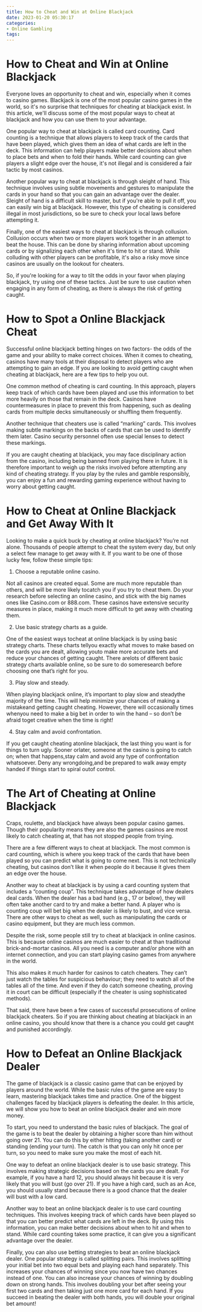 ```yaml
---
title: How to Cheat and Win at Online Blackjack
date: 2023-01-20 05:30:17
categories:
- Online Gambling
tags:
---
```



#  How to Cheat and Win at Online Blackjack

Everyone loves an opportunity to cheat and win, especially when it comes to casino games. Blackjack is one of the most popular casino games in the world, so it's no surprise that techniques for cheating at blackjack exist. In this article, we'll discuss some of the most popular ways to cheat at blackjack and how you can use them to your advantage.

One popular way to cheat at blackjack is called card counting. Card counting is a technique that allows players to keep track of the cards that have been played, which gives them an idea of what cards are left in the deck. This information can help players make better decisions about when to place bets and when to fold their hands. While card counting can give players a slight edge over the house, it's not illegal and is considered a fair tactic by most casinos.

Another popular way to cheat at blackjack is through sleight of hand. This technique involves using subtle movements and gestures to manipulate the cards in your hand so that you can gain an advantage over the dealer. Sleight of hand is a difficult skill to master, but if you're able to pull it off, you can easily win big at blackjack. However, this type of cheating is considered illegal in most jurisdictions, so be sure to check your local laws before attempting it.

Finally, one of the easiest ways to cheat at blackjack is through collusion. Collusion occurs when two or more players work together in an attempt to beat the house. This can be done by sharing information about upcoming cards or by signalizing each other when it's time to hit or stand. While colluding with other players can be profitable, it's also a risky move since casinos are usually on the lookout for cheaters.

So, if you're looking for a way to tilt the odds in your favor when playing blackjack, try using one of these tactics. Just be sure to use caution when engaging in any form of cheating, as there is always the risk of getting caught.

#  How to Spot a Online Blackjack Cheat 

Successful online blackjack betting hinges on two factors- the odds of the game and your ability to make correct choices. When it comes to cheating, casinos have many tools at their disposal to detect players who are attempting to gain an edge. If you are looking to avoid getting caught when cheating at blackjack, here are a few tips to help you out.

One common method of cheating is card counting. In this approach, players keep track of which cards have been played and use this information to bet more heavily on those that remain in the deck. Casinos have countermeasures in place to prevent this from happening, such as dealing cards from multiple decks simultaneously or shuffling them frequently.

Another technique that cheaters use is called “marking” cards. This involves making subtle markings on the backs of cards that can be used to identify them later. Casino security personnel often use special lenses to detect these markings.

If you are caught cheating at blackjack, you may face disciplinary action from the casino, including being banned from playing there in future. It is therefore important to weigh up the risks involved before attempting any kind of cheating strategy. If you play by the rules and gamble responsibly, you can enjoy a fun and rewarding gaming experience without having to worry about getting caught.

#  How to Cheat at Online Blackjack and Get Away With It 

Looking to make a quick buck by cheating at online blackjack? You’re not alone. Thousands of people attempt to cheat the system every day, but only a select few manage to get away with it. If you want to be one of those lucky few, follow these simple tips:

1. Choose a reputable online casino.

Not all casinos are created equal. Some are much more reputable than others, and will be more likely tocatch you if you try to cheat them. Do your research before selecting an online casino, and stick with the big names ones like Casino.com or 888.com. These casinos have extensive security measures in place, making it much more difficult to get away with cheating them.

2. Use basic strategy charts as a guide.

One of the easiest ways tocheat at online blackjack is by using basic strategy charts. These charts tellyou exactly what moves to make based on the cards you are dealt, allowing youto make more accurate bets and reduce your chances of getting caught. There arelots of different basic strategy charts available online, so be sure to do someresearch before choosing one that’s right for you.

3. Play slow and steady.

When playing blackjack online, it’s important to play slow and steadythe majority of the time. This will help minimize your chances of making a mistakeand getting caught cheating. However, there will occasionally times whenyou need to make a big bet in order to win the hand – so don’t be afraid toget creative when the time is right!

4. Stay calm and avoid confrontation.

If you get caught cheating atonline blackjack, the last thing you want is for things to turn ugly. Sooner orlater, someone at the casino is going to catch on; when that happens,stay calm and avoid any type of confrontation whatsoever. Deny any wrongdoing,and be prepared to walk away empty handed if things start to spiral outof control.

#  The Art of Cheating at Online Blackjack 

Craps, roulette, and blackjack have always been popular casino games. Though their popularity means they are also the games casinos are most likely to catch cheating at, that has not stopped people from trying. 

There are a few different ways to cheat at blackjack. The most common is card counting, which is where you keep track of the cards that have been played so you can predict what is going to come next. This is not technically cheating, but casinos don’t like it when people do it because it gives them an edge over the house. 

Another way to cheat at blackjack is by using a card counting system that includes a “counting coup”. This technique takes advantage of how dealers deal cards. When the dealer has a bad hand (e.g., 17 or below), they will often take another card to try and make a better hand. A player who is counting coup will bet big when the dealer is likely to bust, and vice versa. There are other ways to cheat as well, such as manipulating the cards or casino equipment, but they are much less common. 

Despite the risk, some people still try to cheat at blackjack in online casinos. This is because online casinos are much easier to cheat at than traditional brick-and-mortar casinos. All you need is a computer and/or phone with an internet connection, and you can start playing casino games from anywhere in the world. 

This also makes it much harder for casinos to catch cheaters. They can’t just watch the tables for suspicious behaviour; they need to watch all of the tables all of the time. And even if they do catch someone cheating, proving it in court can be difficult (especially if the cheater is using sophisticated methods). 

That said, there have been a few cases of successful prosecutions of online blackjack cheaters. So if you are thinking about cheating at blackjack in an online casino, you should know that there is a chance you could get caught and punished accordingly.

#  How to Defeat an Online Blackjack Dealer

The game of blackjack is a classic casino game that can be enjoyed by players around the world. While the basic rules of the game are easy to learn, mastering blackjack takes time and practice. One of the biggest challenges faced by blackjack players is defeating the dealer. In this article, we will show you how to beat an online blackjack dealer and win more money.

To start, you need to understand the basic rules of blackjack. The goal of the game is to beat the dealer by obtaining a higher score than him without going over 21. You can do this by either hitting (taking another card) or standing (ending your turn). The catch is that you can only hit once per turn, so you need to make sure you make the most of each hit.

One way to defeat an online blackjack dealer is to use basic strategy. This involves making strategic decisions based on the cards you are dealt. For example, if you have a hard 12, you should always hit because it is very likely that you will bust (go over 21). If you have a high card, such as an Ace, you should usually stand because there is a good chance that the dealer will bust with a low card.

Another way to beat an online blackjack dealer is to use card counting techniques. This involves keeping track of which cards have been played so that you can better predict what cards are left in the deck. By using this information, you can make better decisions about when to hit and when to stand. While card counting takes some practice, it can give you a significant advantage over the dealer.

Finally, you can also use betting strategies to beat an online blackjack dealer. One popular strategy is called splitting pairs. This involves splitting your initial bet into two equal bets and playing each hand separately. This increases your chances of winning since you now have two chances instead of one. You can also increase your chances of winning by doubling down on strong hands. This involves doubling your bet after seeing your first two cards and then taking just one more card for each hand. If you succeed in beating the dealer with both hands, you will double your original bet amount!